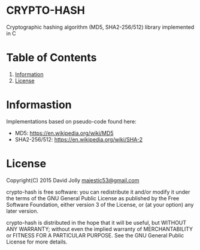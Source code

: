 CRYPTO-HASH
===========

Cryptographic hashing algorithm (MD5, SHA2-256/512) library implemented in C

Table of Contents
===============

1. [Information](https://github.com/majestic53/crypt-hash#information)
2. [License](https://github.com/majestic53/crypt-hash#license)

Informastion
============

Implementations based on pseudo-code found here:

* MD5: https://en.wikipedia.org/wiki/MD5
* SHA2-256/512: https://en.wikipedia.org/wiki/SHA-2

License
======

Copyright(C) 2015 David Jolly <majestic53@gmail.com>

crypto-hash is free software: you can redistribute it and/or modify
it under the terms of the GNU General Public License as published by
the Free Software Foundation, either version 3 of the License, or
(at your option) any later version.

crypto-hash is distributed in the hope that it will be useful,
but WITHOUT ANY WARRANTY; without even the implied warranty of
MERCHANTABILITY or FITNESS FOR A PARTICULAR PURPOSE.  See the
GNU General Public License for more details.
